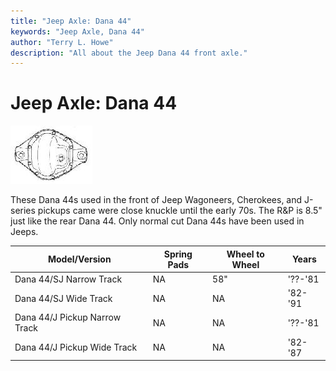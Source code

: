 ```yaml
---
title: "Jeep Axle: Dana 44"
keywords: "Jeep Axle, Dana 44"
author: "Terry L. Howe"
description: "All about the Jeep Dana 44 front axle."
---
```

# Jeep Axle: Dana 44

[![Dana 44 diff cover](../../../img/axle/bwd44_.jpg)](../../../img/axle/bwd44.jpg)   

These Dana 44s used in the front of Jeep Wagoneers, Cherokees, and J-series pickups came were close knuckle until the early 70s. The R&P is 8.5" just like the rear Dana 44. Only normal cut Dana 44s have been used in Jeeps.

| Model/Version                 | Spring Pads | Wheel to Wheel | Years   |
|-------------------------------|-------------|----------------|---------|
| Dana 44/SJ Narrow Track       | NA          | 58"            | '??-'81 |
| Dana 44/SJ Wide Track         | NA          | NA             | '82-'91 |
| Dana 44/J Pickup Narrow Track | NA          | NA             | '??-'81 |
| Dana 44/J Pickup Wide Track   | NA          | NA             | '82-'87 |